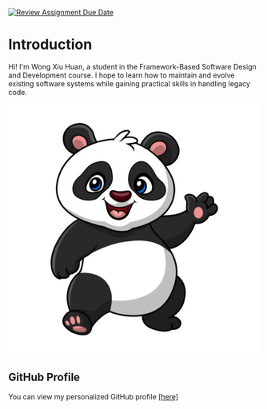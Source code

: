 [![Review Assignment Due Date](https://classroom.github.com/assets/deadline-readme-button-22041afd0340ce965d47ae6ef1cefeee28c7c493a6346c4f15d667ab976d596c.svg)](https://classroom.github.com/a/LQr4ft17)
# Introduction
Hi! I'm Wong Xiu Huan, a student in the Framework-Based Software Design and Development course. 
I hope to learn how to maintain and evolve existing software systems while gaining practical skills in handling legacy code.

[![My Image](panda.jpg)](https://github.com/Xiu-Huan)

## GitHub Profile

You can view my personalized GitHub profile [[here]](https://github.com/Xiu-Huan)


